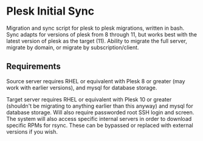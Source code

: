 Plesk Initial Sync
==================

Migration and sync script for plesk to plesk migrations, written in bash. Sync adapts for versions of plesk from 8 through 11, but works best with the latest version of plesk as the target (11). Ability to migrate the full server, migrate by domain, or migrate by subscription/client. 

Requirements
------------
Source server requires RHEL or equivalent with Plesk 8 or greater (may work with earlier versions), and mysql for database storage.

Target server requires RHEL or equivalent with Plesk 10 or greater (shouldn't be migrating to anything earlier than this anyway) and mysql for database storage. Will also require passworded root SSH login and screen. The system will also access specific internal servers in order to download specific RPMs for rsync. These can be bypassed or replaced with external versions if you wish.
